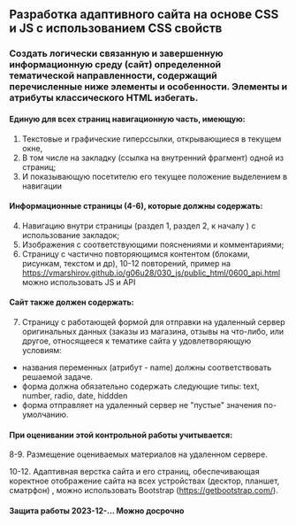 ## Разработка адаптивного сайта на основе CSS и JS с использованием CSS свойств

### Создать логически связанную и завершенную информационную среду (сайт) определенной тематической направленности, содержащий перечисленные ниже элементы и особенности. Элементы и атрибуты классического HTML избегать.
####	Единую для всех страниц навигационную часть, имеющую:
1.	Текстовые и графические гиперссылки, открывающиеся в текущем окне,
2.	В том числе на закладку (ссылка на внутренний фрагмент) одной из страниц;
3.	И показывающую посетителю его текущее положение выделением в навигации
#### Информационные страницы (4-6), которые должны содержать:
4.	Навигацию внутри страницы (раздел 1, раздел 2, к началу )  с использование закладок;
5.	Изображения с соответствующими пояснениями и комментариями;
6.	Страницу с частично повторяющимся контентом (блоками, рисункам, текстом и др), 10-12 повторений,  пример на https://vmarshirov.github.io/g06u28/030_js/public_html/0600_api.html можно использовать JS и АРI

#### Cайт также должен содержать:
7.	Страницу с работающей формой для отправки на удаленный сервер оригинальных данных (заказы из магазина, отзывы на что-либо, или другое, относящееся к тематике сайта у удовлетворяющую условиям:
  - названия переменных (атрибут - name) должны соответствовать решаемой задаче.
  - форма должна обязательно содержать следующие типы: text, number, radio, date,  hiddden
  - форма отправляет на удаленный сервер не "пустые" значения по-умолчанию.


#### При оценивании этой контрольной работы учитывается:

8-9. Размещение оцениваемых материалов на удаленном сервере.

10-12. Адаптивная верстка сайта и его страниц, обеспечивающая коректное отображение сайта на всех устройствах (десктор, планшет, сматрфон) , можно использовать Bootstrap (https://getbootstrap.com/). 


#### Защита работы 2023-12-... Можно досрочно
<!--
#### Защита с опозданием - минус 2 балла за контрольную
--.
